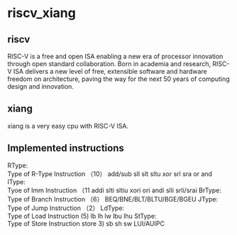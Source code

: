 # riscv_xiang
## riscv
RISC-V is a free and open ISA enabling a new era of processor innovation through open standard collaboration. Born in academia and research, RISC-V ISA delivers a new level of free, extensible software and hardware freedom on architecture, paving the way for the next 50 years of computing design and innovation.
## xiang
xiang is a very easy cpu with RISC-V ISA.
## Implemented instructions
RType:   
Type of R-Type Instruction （10） add/sub sll slt sltu xor srl sra or and 
IType:   
Tyoe of Imm Instruction （11 addi slti sltiu xori ori andi slli srli/srai
BrType:  
Type of Branch Instruction （6） BEQ/BNE/BLT/BLTU/BGE/BGEU
JType:   
Type of Jump Instruction （2）
LdType:  
Type of Load Instruction (5) lb lh lw lbu lhu
StType:   
Type of Store Instruction store 3) sb sh sw
LUI/AUIPC
